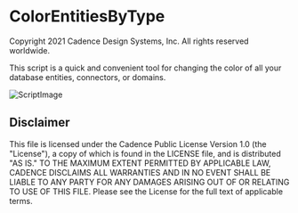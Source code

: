 ColorEntitiesByType
===============
Copyright 2021 Cadence Design Systems, Inc. All rights reserved worldwide.

This script is a quick and convenient tool for changing the color of all your database entities, connectors, or domains.

![ScriptImage](https://raw.github.com/pointwise/ColorEntitiesByType/master/ScriptImage.png)

Disclaimer
----------
This file is licensed under the Cadence Public License Version 1.0 (the "License"), a copy of which is found in the LICENSE file, and is distributed "AS IS." 
TO THE MAXIMUM EXTENT PERMITTED BY APPLICABLE LAW, CADENCE DISCLAIMS ALL WARRANTIES AND IN NO EVENT SHALL BE LIABLE TO ANY PARTY FOR ANY DAMAGES ARISING OUT OF OR RELATING TO USE OF THIS FILE. 
Please see the License for the full text of applicable terms.
